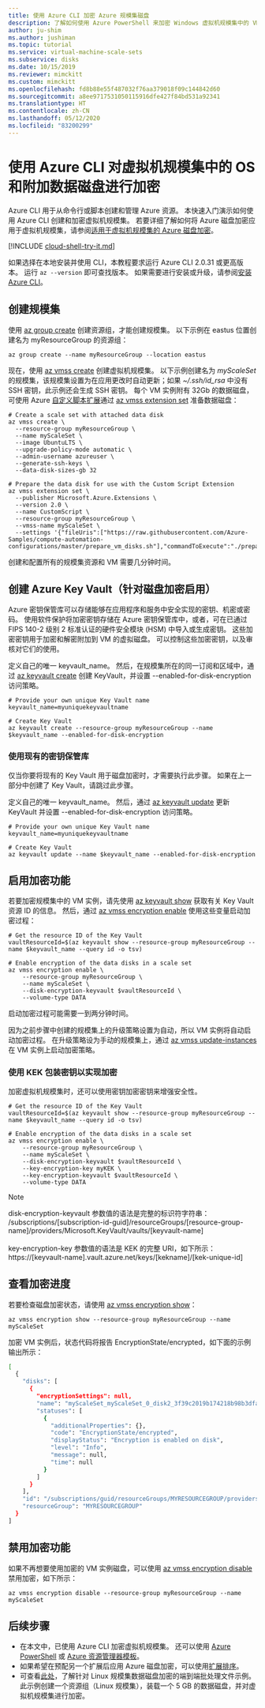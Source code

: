 ```yaml
---
title: 使用 Azure CLI 加密 Azure 规模集磁盘
description: 了解如何使用 Azure PowerShell 来加密 Windows 虚拟机规模集中的 VM 实例和附加的磁盘
author: ju-shim
ms.author: jushiman
ms.topic: tutorial
ms.service: virtual-machine-scale-sets
ms.subservice: disks
ms.date: 10/15/2019
ms.reviewer: mimckitt
ms.custom: mimckitt
ms.openlocfilehash: fd8b88e55f487032f76aa379018f09c144842d60
ms.sourcegitcommit: a8ee9717531050115916dfe427f84bd531a92341
ms.translationtype: HT
ms.contentlocale: zh-CN
ms.lasthandoff: 05/12/2020
ms.locfileid: "83200299"
---
```

# <a name="encrypt-os-and-attached-data-disks-in-a-virtual-machine-scale-set-with-the-azure-cli"></a>使用 Azure CLI 对虚拟机规模集中的 OS 和附加数据磁盘进行加密

Azure CLI 用于从命令行或脚本创建和管理 Azure 资源。 本快速入门演示如何使用 Azure CLI 创建和加密虚拟机规模集。 若要详细了解如何将 Azure 磁盘加密应用于虚拟机规模集，请参阅[适用于虚拟机规模集的 Azure 磁盘加密](disk-encryption-overview.md)。

[!INCLUDE [cloud-shell-try-it.md](../../includes/cloud-shell-try-it.md)]

如果选择在本地安装并使用 CLI，本教程要求运行 Azure CLI 2.0.31 或更高版本。 运行 `az --version` 即可查找版本。 如果需要进行安装或升级，请参阅[安装 Azure CLI]( /cli/azure/install-azure-cli)。

## <a name="create-a-scale-set"></a>创建规模集

使用 [az group create](/cli/azure/group) 创建资源组，才能创建规模集。 以下示例在 eastus 位置创建名为 myResourceGroup 的资源组： 

```azurecli-interactive
az group create --name myResourceGroup --location eastus
```

现在，使用 [az vmss create](/cli/azure/vmss) 创建虚拟机规模集。 以下示例创建名为 *myScaleSet* 的规模集，该规模集设置为在应用更改时自动更新；如果 *~/.ssh/id_rsa* 中没有 SSH 密钥，此示例还会生成 SSH 密钥。 每个 VM 实例附有 32Gb 的数据磁盘，可使用 Azure [自定义脚本扩展](../virtual-machines/linux/extensions-customscript.md)通过 [az vmss extension set](/cli/azure/vmss/extension) 准备数据磁盘：

```azurecli-interactive
# Create a scale set with attached data disk
az vmss create \
  --resource-group myResourceGroup \
  --name myScaleSet \
  --image UbuntuLTS \
  --upgrade-policy-mode automatic \
  --admin-username azureuser \
  --generate-ssh-keys \
  --data-disk-sizes-gb 32

# Prepare the data disk for use with the Custom Script Extension
az vmss extension set \
  --publisher Microsoft.Azure.Extensions \
  --version 2.0 \
  --name CustomScript \
  --resource-group myResourceGroup \
  --vmss-name myScaleSet \
  --settings '{"fileUris":["https://raw.githubusercontent.com/Azure-Samples/compute-automation-configurations/master/prepare_vm_disks.sh"],"commandToExecute":"./prepare_vm_disks.sh"}'
```

创建和配置所有的规模集资源和 VM 需要几分钟时间。

## <a name="create-an-azure-key-vault-enabled-for-disk-encryption"></a>创建 Azure Key Vault（针对磁盘加密启用）

Azure 密钥保管库可以存储能够在应用程序和服务中安全实现的密钥、机密或密码。 使用软件保护将加密密钥存储在 Azure 密钥保管库中，或者，可在已通过 FIPS 140-2 级别 2 标准认证的硬件安全模块 (HSM) 中导入或生成密钥。 这些加密密钥用于加密和解密附加到 VM 的虚拟磁盘。 可以控制这些加密密钥，以及审核对它们的使用。

定义自己的唯一 keyvault_name。 然后，在规模集所在的同一订阅和区域中，通过 [az keyvault create](/cli/azure/ext/keyvault-preview/keyvault#ext-keyvault-preview-az-keyvault-create) 创建 KeyVault，并设置 --enabled-for-disk-encryption 访问策略。

```azurecli-interactive
# Provide your own unique Key Vault name
keyvault_name=myuniquekeyvaultname

# Create Key Vault
az keyvault create --resource-group myResourceGroup --name $keyvault_name --enabled-for-disk-encryption
```

### <a name="use-an-existing-key-vault"></a>使用现有的密钥保管库

仅当你要将现有的 Key Vault 用于磁盘加密时，才需要执行此步骤。 如果在上一部分中创建了 Key Vault，请跳过此步骤。

定义自己的唯一 keyvault_name。 然后，通过 [az keyvault update](/cli/azure/ext/keyvault-preview/keyvault#ext-keyvault-preview-az-keyvault-update) 更新 KeyVault 并设置 --enabled-for-disk-encryption 访问策略。

```azurecli-interactive
# Provide your own unique Key Vault name
keyvault_name=myuniquekeyvaultname

# Create Key Vault
az keyvault update --name $keyvault_name --enabled-for-disk-encryption
```

## <a name="enable-encryption"></a>启用加密功能

若要加密规模集中的 VM 实例，请先使用 [az keyvault show](/cli/azure/ext/keyvault-preview/keyvault#ext-keyvault-preview-az-keyvault-show) 获取有关 Key Vault 资源 ID 的信息。 然后，通过 [az vmss encryption enable](/cli/azure/vmss/encryption#az-vmss-encryption-enable) 使用这些变量启动加密过程：

```azurecli-interactive
# Get the resource ID of the Key Vault
vaultResourceId=$(az keyvault show --resource-group myResourceGroup --name $keyvault_name --query id -o tsv)

# Enable encryption of the data disks in a scale set
az vmss encryption enable \
    --resource-group myResourceGroup \
    --name myScaleSet \
    --disk-encryption-keyvault $vaultResourceId \
    --volume-type DATA
```

启动加密过程可能需要一到两分钟时间。

因为之前步骤中创建的规模集上的升级策略设置为自动，所以 VM 实例将自动启动加密过程。 在升级策略设为手动的规模集上，通过 [az vmss update-instances](/cli/azure/vmss#az-vmss-update-instances) 在 VM 实例上启动加密策略。

### <a name="enable-encryption-using-kek-to-wrap-the-key"></a>使用 KEK 包装密钥以实现加密

加密虚拟机规模集时，还可以使用密钥加密密钥来增强安全性。

```azurecli-interactive
# Get the resource ID of the Key Vault
vaultResourceId=$(az keyvault show --resource-group myResourceGroup --name $keyvault_name --query id -o tsv)

# Enable encryption of the data disks in a scale set
az vmss encryption enable \
    --resource-group myResourceGroup \
    --name myScaleSet \
    --disk-encryption-keyvault $vaultResourceId \
    --key-encryption-key myKEK \
    --key-encryption-keyvault $vaultResourceId \
    --volume-type DATA
```

> [!NOTE]
>  disk-encryption-keyvault 参数值的语法是完整的标识符字符串：</br>
/subscriptions/[subscription-id-guid]/resourceGroups/[resource-group-name]/providers/Microsoft.KeyVault/vaults/[keyvault-name]</br></br>
> key-encryption-key 参数值的语法是 KEK 的完整 URI，如下所示：</br>
https://[keyvault-name].vault.azure.net/keys/[kekname]/[kek-unique-id]

## <a name="check-encryption-progress"></a>查看加密进度

若要检查磁盘加密状态，请使用 [az vmss encryption show](/cli/azure/vmss/encryption#az-vmss-encryption-show)：

```azurecli-interactive
az vmss encryption show --resource-group myResourceGroup --name myScaleSet
```

加密 VM 实例后，状态代码将报告 EncryptionState/encrypted，如下面的示例输出所示：

```bash
[
  {
    "disks": [
      {
        "encryptionSettings": null,
        "name": "myScaleSet_myScaleSet_0_disk2_3f39c2019b174218b98b3dfae3424e69",
        "statuses": [
          {
            "additionalProperties": {},
            "code": "EncryptionState/encrypted",
            "displayStatus": "Encryption is enabled on disk",
            "level": "Info",
            "message": null,
            "time": null
          }
        ]
      }
    ],
    "id": "/subscriptions/guid/resourceGroups/MYRESOURCEGROUP/providers/Microsoft.Compute/virtualMachineScaleSets/myScaleSet/virtualMachines/0",
    "resourceGroup": "MYRESOURCEGROUP"
  }
]
```

## <a name="disable-encryption"></a>禁用加密功能

如果不再想要使用加密的 VM 实例磁盘，可以使用 [az vmss encryption disable](/cli/azure/vmss/encryption?view=azure-cli-latest#az-vmss-encryption-disable) 禁用加密，如下所示：

```azurecli-interactive
az vmss encryption disable --resource-group myResourceGroup --name myScaleSet
```

## <a name="next-steps"></a>后续步骤

- 在本文中，已使用 Azure CLI 加密虚拟机规模集。 还可以使用 [Azure PowerShell](disk-encryption-powershell.md) 或 [Azure 资源管理器模板](disk-encryption-azure-resource-manager.md)。
- 如果希望在预配另一个扩展后应用 Azure 磁盘加密，可以使用[扩展排序](virtual-machine-scale-sets-extension-sequencing.md)。 
- 可查看[此处](https://gist.githubusercontent.com/ejarvi/7766dad1475d5f7078544ffbb449f29b/raw/03e5d990b798f62cf188706221ba6c0c7c2efb3f/enable-linux-vmss.bat)，了解针对 Linux 规模集数据磁盘加密的端到端批处理文件示例。 此示例创建一个资源组（Linux 规模集），装载一个 5 GB 的数据磁盘，并对虚拟机规模集进行加密。
